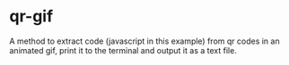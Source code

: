 # qr-gif
A method to extract code (javascript in this example) from qr codes in an animated gif, print it to the terminal and output it as a text file.
